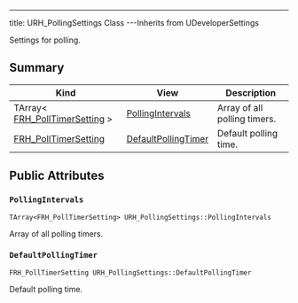 ---
title: URH_PollingSettings Class
---Inherits from UDeveloperSettings

Settings for polling.

## Summary
| Kind | View | Description |
|------|------|-------------|
|TArray< [FRH_PollTimerSetting](/unreal-plugins/all/structfrh__polltimersetting/#structFRH__PollTimerSetting) >|[PollingIntervals](/unreal-plugins/all/classurh__pollingsettings/#classURH__PollingSettings_1afa32af0887367bdda75461ba6ac6ee84)|Array of all polling timers.|
|[FRH_PollTimerSetting](/unreal-plugins/all/structfrh__polltimersetting/#structFRH__PollTimerSetting)|[DefaultPollingTimer](/unreal-plugins/all/classurh__pollingsettings/#classURH__PollingSettings_1a313312890d1d7c3d52da57de091f55cc)|Default polling time.|
## Public Attributes



### `PollingIntervals` <a id="classURH__PollingSettings_1afa32af0887367bdda75461ba6ac6ee84"></a>

`TArray<FRH_PollTimerSetting> URH_PollingSettings::PollingIntervals`

Array of all polling timers.




### `DefaultPollingTimer` <a id="classURH__PollingSettings_1a313312890d1d7c3d52da57de091f55cc"></a>

`FRH_PollTimerSetting URH_PollingSettings::DefaultPollingTimer`

Default polling time.






